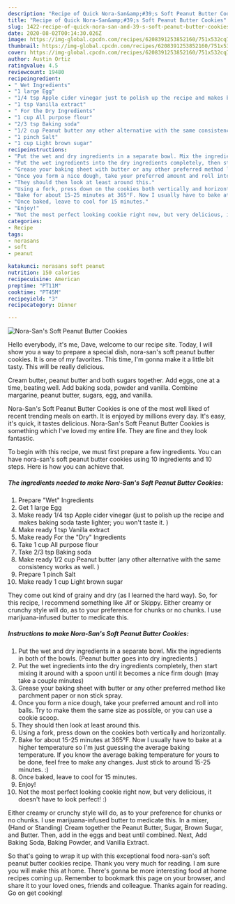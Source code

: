 ```yaml
---
description: "Recipe of Quick Nora-San&amp;#39;s Soft Peanut Butter Cookies"
title: "Recipe of Quick Nora-San&amp;#39;s Soft Peanut Butter Cookies"
slug: 1422-recipe-of-quick-nora-san-and-39-s-soft-peanut-butter-cookies
date: 2020-08-02T00:14:30.026Z
image: https://img-global.cpcdn.com/recipes/6208391253852160/751x532cq70/nora-sans-soft-peanut-butter-cookies-recipe-main-photo.jpg
thumbnail: https://img-global.cpcdn.com/recipes/6208391253852160/751x532cq70/nora-sans-soft-peanut-butter-cookies-recipe-main-photo.jpg
cover: https://img-global.cpcdn.com/recipes/6208391253852160/751x532cq70/nora-sans-soft-peanut-butter-cookies-recipe-main-photo.jpg
author: Austin Ortiz
ratingvalue: 4.5
reviewcount: 19480
recipeingredient:
- " Wet Ingredients"
- "1 large Egg"
- "1/4 tsp Apple cider vinegar just to polish up the recipe and makes baking soda taste lighter you wont taste it "
- "1 tsp Vanilla extract"
- " For the Dry Ingredients"
- "1 cup All purpose flour"
- "2/3 tsp Baking soda"
- "1/2 cup Peanut butter any other alternative with the same consistency works as well "
- "1 pinch Salt"
- "1 cup Light brown sugar"
recipeinstructions:
- "Put the wet and dry ingredients in a separate bowl. Mix the ingredients in both of the bowls. (Peanut butter goes into dry ingredients.)"
- "Put the wet ingredients into the dry ingredients completely, then start mixing it around with a spoon until it becomes a nice firm dough (may take a couple minutes)"
- "Grease your baking sheet with butter or any other preferred method like parchment paper or non stick spray."
- "Once you form a nice dough, take your preferred amount and roll into balls. Try to make them the same size as possible, or you can use a cookie scoop."
- "They should then look at least around this."
- "Using a fork, press down on the cookies both vertically and horizontally."
- "Bake for about 15-25 minutes at 365°F. Now I usually have to bake at a higher temperature so I&#39;m just guessing the average baking temperature. If you know the average baking temperature for yours to be done, feel free to make any changes. Just stick to around 15-25 minutes. :)"
- "Once baked, leave to cool for 15 minutes."
- "Enjoy!"
- "Not the most perfect looking cookie right now, but very delicious, it doesn&#39;t have to look perfect! :)"
categories:
- Recipe
tags:
- norasans
- soft
- peanut

katakunci: norasans soft peanut 
nutrition: 150 calories
recipecuisine: American
preptime: "PT11M"
cooktime: "PT45M"
recipeyield: "3"
recipecategory: Dinner

---
```



![Nora-San&#39;s Soft Peanut Butter Cookies](https://img-global.cpcdn.com/recipes/6208391253852160/751x532cq70/nora-sans-soft-peanut-butter-cookies-recipe-main-photo.jpg)

Hello everybody, it's me, Dave, welcome to our recipe site. Today, I will show you a way to prepare a special dish, nora-san&#39;s soft peanut butter cookies. It is one of my favorites. This time, I'm gonna make it a little bit tasty. This will be really delicious.

Cream butter, peanut butter and both sugars together. Add eggs, one at a time, beating well. Add baking soda, powder and vanilla. Combine margarine, peanut butter, sugars, egg, and vanilla.

Nora-San&#39;s Soft Peanut Butter Cookies is one of the most well liked of recent trending meals on earth. It is enjoyed by millions every day. It's easy, it's quick, it tastes delicious. Nora-San&#39;s Soft Peanut Butter Cookies is something which I've loved my entire life. They are fine and they look fantastic.


To begin with this recipe, we must first prepare a few ingredients. You can have nora-san&#39;s soft peanut butter cookies using 10 ingredients and 10 steps. Here is how you can achieve that.

<!--inarticleads1-->

##### The ingredients needed to make Nora-San&#39;s Soft Peanut Butter Cookies:

1. Prepare  &#34;Wet&#34; Ingredients
1. Get 1 large Egg
1. Make ready 1/4 tsp Apple cider vinegar (just to polish up the recipe and makes baking soda taste lighter; you won&#39;t taste it. )
1. Make ready 1 tsp Vanilla extract
1. Make ready  For the &#34;Dry&#34; Ingredients
1. Take 1 cup All purpose flour
1. Take 2/3 tsp Baking soda
1. Make ready 1/2 cup Peanut butter (any other alternative with the same consistency works as well. )
1. Prepare 1 pinch Salt
1. Make ready 1 cup Light brown sugar


They come out kind of grainy and dry (as I learned the hard way). So, for this recipe, I recommend something like Jif or Skippy. Either creamy or crunchy style will do, as to your preference for chunks or no chunks. I use marijuana-infused butter to medicate this. 

<!--inarticleads2-->

##### Instructions to make Nora-San&#39;s Soft Peanut Butter Cookies:

1. Put the wet and dry ingredients in a separate bowl. Mix the ingredients in both of the bowls. (Peanut butter goes into dry ingredients.)
1. Put the wet ingredients into the dry ingredients completely, then start mixing it around with a spoon until it becomes a nice firm dough (may take a couple minutes)
1. Grease your baking sheet with butter or any other preferred method like parchment paper or non stick spray.
1. Once you form a nice dough, take your preferred amount and roll into balls. Try to make them the same size as possible, or you can use a cookie scoop.
1. They should then look at least around this.
1. Using a fork, press down on the cookies both vertically and horizontally.
1. Bake for about 15-25 minutes at 365°F. Now I usually have to bake at a higher temperature so I&#39;m just guessing the average baking temperature. If you know the average baking temperature for yours to be done, feel free to make any changes. Just stick to around 15-25 minutes. :)
1. Once baked, leave to cool for 15 minutes.
1. Enjoy!
1. Not the most perfect looking cookie right now, but very delicious, it doesn&#39;t have to look perfect! :)


Either creamy or crunchy style will do, as to your preference for chunks or no chunks. I use marijuana-infused butter to medicate this. In a mixer, (Hand or Standing) Cream together the Peanut Butter, Sugar, Brown Sugar, and Butter. Then, add in the eggs and beat until combined. Next, Add Baking Soda, Baking Powder, and Vanilla Extract. 

So that's going to wrap it up with this exceptional food nora-san&#39;s soft peanut butter cookies recipe. Thank you very much for reading. I am sure you will make this at home. There's gonna be more interesting food at home recipes coming up. Remember to bookmark this page on your browser, and share it to your loved ones, friends and colleague. Thanks again for reading. Go on get cooking!

